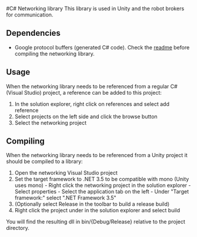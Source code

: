 #C# Networking library
This library is used in Unity and the robot brokers for communication.

## Dependencies
  - Google protocol buffers (generated C# code). Check the [readme][protocolbuffers] before compiling the networking library.
 
## Usage
When the networking library needs to be referenced from a regular C# (Visual Studio) project, a reference can be added to this project:

  1. In the solution explorer, right click on references and select add reference
  2. Select projects on the left side and click the browse button
  3. Select the networking project
 
## Compiling
When the networking library needs to be referenced from a Unity project it should be compiled to a library:

  1. Open the networking Visual Studio project
  2. Set the target framework to .NET 3.5 to be compatible with mono (Unity uses mono)
    - Right click the networking project in the solution explorer
    - Select properties
    - Select the application tab on the left
    - Under "Target framework:" select ".NET Framework 3.5"
  3. (Optionally select Release in the toolbar to build a release build)
  4. Right click the project under in the solution explorer and select build
  
You will find the resulting dll in bin/{Debug/Release} relative to the project directory.

[protocolbuffers]: ../proto/README.md
